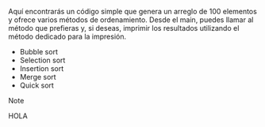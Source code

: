 Aquí encontrarás un código simple que genera un arreglo de 100 elementos y ofrece varios métodos de ordenamiento.
Desde el main, puedes llamar al método que prefieras y, si deseas, imprimir los resultados utilizando el método dedicado para la impresión.

* Bubble sort
* Selection sort
* Insertion sort
* Merge sort
* Quick sort

>[!NOTE]
>HOLA
